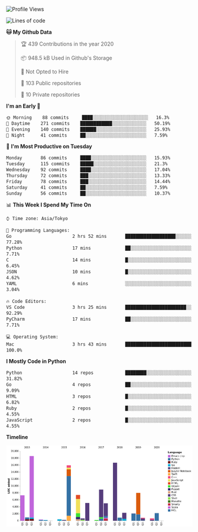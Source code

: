 <!--START_SECTION:waka-->
![Profile Views](http://img.shields.io/badge/Profile%20Views-3-blue)

![Lines of code](https://img.shields.io/badge/From%20Hello%20World%20I%27ve%20Written-4.1%20million%20Lines%20of%20code-blue)

**🐱 My Github Data** 

> 🏆 439 Contributions in the year 2020
 > 
> 📦 948.5 kB Used in Github's Storage 
 > 
> 🚫 Not Opted to Hire
 > 
> 📜 103 Public repositories
 > 
> 🔑 10 Private repositories 

**I'm an Early 🐤** 

```text
🌞 Morning    88 commits     ████░░░░░░░░░░░░░░░░░░░░░   16.3% 
🌆 Daytime    271 commits    ████████████░░░░░░░░░░░░░   50.19% 
🌃 Evening    140 commits    ██████░░░░░░░░░░░░░░░░░░░   25.93% 
🌙 Night      41 commits     ██░░░░░░░░░░░░░░░░░░░░░░░   7.59%

```
📅 **I'm Most Productive on Tuesday** 

```text
Monday       86 commits     ████░░░░░░░░░░░░░░░░░░░░░   15.93% 
Tuesday      115 commits    █████░░░░░░░░░░░░░░░░░░░░   21.3% 
Wednesday    92 commits     ████░░░░░░░░░░░░░░░░░░░░░   17.04% 
Thursday     72 commits     ███░░░░░░░░░░░░░░░░░░░░░░   13.33% 
Friday       78 commits     ███░░░░░░░░░░░░░░░░░░░░░░   14.44% 
Saturday     41 commits     ██░░░░░░░░░░░░░░░░░░░░░░░   7.59% 
Sunday       56 commits     ██░░░░░░░░░░░░░░░░░░░░░░░   10.37%

```


📊 **This Week I Spend My Time On** 

```text
⌚︎ Time zone: Asia/Tokyo

💬 Programming Languages: 
Go                       2 hrs 52 mins       ███████████████████░░░░░░   77.28% 
Python                   17 mins             ██░░░░░░░░░░░░░░░░░░░░░░░   7.71% 
C                        14 mins             █░░░░░░░░░░░░░░░░░░░░░░░░   6.45% 
JSON                     10 mins             █░░░░░░░░░░░░░░░░░░░░░░░░   4.62% 
YAML                     6 mins              ░░░░░░░░░░░░░░░░░░░░░░░░░   3.04%

🔥 Code Editors: 
VS Code                  3 hrs 25 mins       ███████████████████████░░   92.29% 
PyCharm                  17 mins             ██░░░░░░░░░░░░░░░░░░░░░░░   7.71%

💻 Operating System: 
Mac                      3 hrs 43 mins       █████████████████████████   100.0%

```

**I Mostly Code in Python** 

```text
Python                   14 repos            ████████░░░░░░░░░░░░░░░░░   31.82% 
Go                       4 repos             ██░░░░░░░░░░░░░░░░░░░░░░░   9.09% 
HTML                     3 repos             █░░░░░░░░░░░░░░░░░░░░░░░░   6.82% 
Ruby                     2 repos             █░░░░░░░░░░░░░░░░░░░░░░░░   4.55% 
JavaScript               2 repos             █░░░░░░░░░░░░░░░░░░░░░░░░   4.55%

```


**Timeline**

![Chart not found](https://github.com/takuan-osho/takuan-osho/blob/master/charts/bar_graph.png) 


<!--END_SECTION:waka-->
